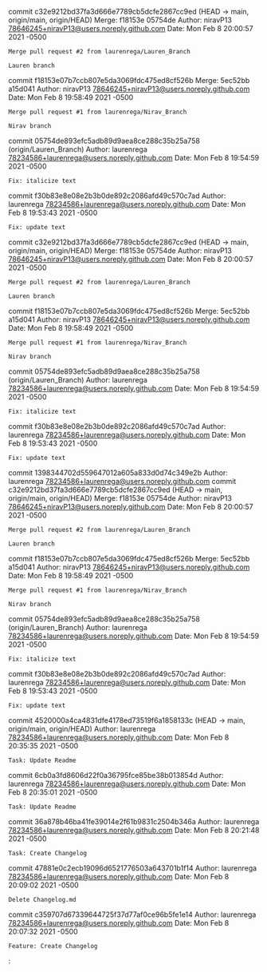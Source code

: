 commit c32e9212bd37fa3d666e7789cb5dcfe2867cc9ed (HEAD -> main, origin/main, origin/HEAD)
Merge: f18153e 05754de
Author: niravP13 <78646245+niravP13@users.noreply.github.com>
Date:   Mon Feb 8 20:00:57 2021 -0500

    Merge pull request #2 from laurenrega/Lauren_Branch

    Lauren branch

commit f18153e07b7ccb807e5da3069fdc475ed8cf526b
Merge: 5ec52bb a15d041
Author: niravP13 <78646245+niravP13@users.noreply.github.com>
Date:   Mon Feb 8 19:58:49 2021 -0500

    Merge pull request #1 from laurenrega/Nirav_Branch

    Nirav branch

commit 05754de893efc5adb89d9aea8ce288c35b25a758 (origin/Lauren_Branch)
Author: laurenrega <78234586+laurenrega@users.noreply.github.com>
Date:   Mon Feb 8 19:54:59 2021 -0500

    Fix: italicize text

commit f30b83e8e08e2b3b0de892c2086afd49c570c7ad
Author: laurenrega <78234586+laurenrega@users.noreply.github.com>
Date:   Mon Feb 8 19:53:43 2021 -0500

    Fix: update text
commit c32e9212bd37fa3d666e7789cb5dcfe2867cc9ed (HEAD -> main, origin/main, origin/HEAD)
Merge: f18153e 05754de
Author: niravP13 <78646245+niravP13@users.noreply.github.com>
Date:   Mon Feb 8 20:00:57 2021 -0500

    Merge pull request #2 from laurenrega/Lauren_Branch

    Lauren branch

commit f18153e07b7ccb807e5da3069fdc475ed8cf526b
Merge: 5ec52bb a15d041
Author: niravP13 <78646245+niravP13@users.noreply.github.com>
Date:   Mon Feb 8 19:58:49 2021 -0500

    Merge pull request #1 from laurenrega/Nirav_Branch

    Nirav branch

commit 05754de893efc5adb89d9aea8ce288c35b25a758 (origin/Lauren_Branch)
Author: laurenrega <78234586+laurenrega@users.noreply.github.com>
Date:   Mon Feb 8 19:54:59 2021 -0500

    Fix: italicize text

commit f30b83e8e08e2b3b0de892c2086afd49c570c7ad
Author: laurenrega <78234586+laurenrega@users.noreply.github.com>
Date:   Mon Feb 8 19:53:43 2021 -0500

    Fix: update text

commit 1398344702d559647012a605a833d0d74c349e2b
Author: laurenrega <78234586+laurenrega@users.noreply.github.com>
commit c32e9212bd37fa3d666e7789cb5dcfe2867cc9ed (HEAD -> main, origin/main, origin/HEAD)
Merge: f18153e 05754de
Author: niravP13 <78646245+niravP13@users.noreply.github.com>
Date:   Mon Feb 8 20:00:57 2021 -0500

    Merge pull request #2 from laurenrega/Lauren_Branch

    Lauren branch

commit f18153e07b7ccb807e5da3069fdc475ed8cf526b
Merge: 5ec52bb a15d041
Author: niravP13 <78646245+niravP13@users.noreply.github.com>
Date:   Mon Feb 8 19:58:49 2021 -0500

    Merge pull request #1 from laurenrega/Nirav_Branch

    Nirav branch

commit 05754de893efc5adb89d9aea8ce288c35b25a758 (origin/Lauren_Branch)
Author: laurenrega <78234586+laurenrega@users.noreply.github.com>
Date:   Mon Feb 8 19:54:59 2021 -0500

    Fix: italicize text

commit f30b83e8e08e2b3b0de892c2086afd49c570c7ad
Author: laurenrega <78234586+laurenrega@users.noreply.github.com>
Date:   Mon Feb 8 19:53:43 2021 -0500

    Fix: update text
commit 4520000a4ca4831dfe4178ed73519f6a1858133c (HEAD -> main, origin/main, origin/HEAD)
Author: laurenrega <78234586+laurenrega@users.noreply.github.com>
Date:   Mon Feb 8 20:35:35 2021 -0500

    Task: Update Readme

commit 6cb0a3fd8606d22f0a36795fce85be38b013854d
Author: laurenrega <78234586+laurenrega@users.noreply.github.com>
Date:   Mon Feb 8 20:35:01 2021 -0500

    Task: Update Readme

commit 36a878b46ba41fe39014e2f61b9831c2504b346a
Author: laurenrega <78234586+laurenrega@users.noreply.github.com>
Date:   Mon Feb 8 20:21:48 2021 -0500

    Task: Create Changelog

commit 47881e0c2ecb19096d6521776503a643701b1f14
Author: laurenrega <78234586+laurenrega@users.noreply.github.com>
Date:   Mon Feb 8 20:09:02 2021 -0500

    Delete Changelog.md

commit c359707d67339644725f37d77af0ce96b5fe1e14
Author: laurenrega <78234586+laurenrega@users.noreply.github.com>
Date:   Mon Feb 8 20:07:32 2021 -0500

    Feature: Create Changelog
:
